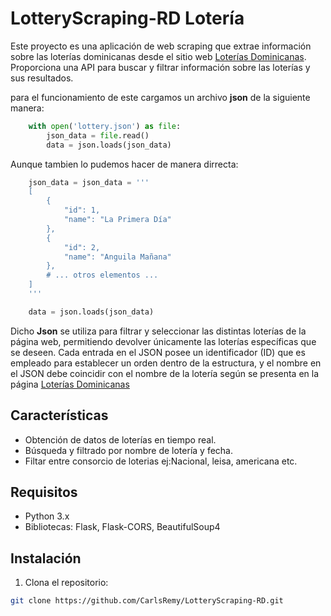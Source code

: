 # LotteryScraping-RD Lotería 

Este proyecto es una aplicación de web scraping que extrae información sobre las loterías dominicanas desde el sitio web [Loterías Dominicanas](https://loteriasdominicanas.com/). Proporciona una API para buscar y filtrar información sobre las loterías y sus resultados.

para el funcionamiento de este cargamos un archivo **json** de la siguiente manera:

``` python
	with open('lottery.json') as file:
		json_data = file.read()
		data = json.loads(json_data)
```
Aunque tambien lo pudemos hacer de manera dirrecta:

``` python
	json_data = json_data = '''
	[
		{
			"id": 1,
			"name": "La Primera Día"
		},
		{
			"id": 2,
			"name": "Anguila Mañana"
		},
		# ... otros elementos ...
	]
	'''

	data = json.loads(json_data)
```

Dicho **Json** se utiliza para filtrar y seleccionar las distintas loterías de la página web, permitiendo devolver únicamente las loterías específicas que se deseen. Cada entrada en el JSON posee un identificador (ID) que es empleado para establecer un orden dentro de la estructura, y el nombre en el JSON debe coincidir con el nombre de la lotería según se presenta en la página [Loterías Dominicanas](https://loteriasdominicanas.com/)

## Características

- Obtención de datos de loterías en tiempo real.
- Búsqueda y filtrado por nombre de lotería y fecha.
- Filtar entre consorcio de loterias ej:Nacional, leisa, americana etc.

## Requisitos

- Python 3.x
- Bibliotecas: Flask, Flask-CORS, BeautifulSoup4

## Instalación

1. Clona el repositorio:

```bash
git clone https://github.com/CarlsRemy/LotteryScraping-RD.git
